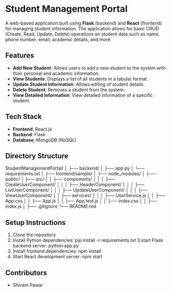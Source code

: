 # Student Management Portal

A web-based application built using **Flask** (backend) and **React** (frontend) for managing student information. The application allows for basic CRUD (Create, Read, Update, Delete) operations on student data such as name, phone number, email, academic details, and more.

## Features

- **Add New Student**: Allows users to add a new student to the system with their personal and academic information.
- **View Students**: Displays a list of all students in a tabular format.
- **Update Student Information**: Allows editing of student details.
- **Delete Student**: Removes a student from the system.
- **View Detailed Information**: View detailed information of a specific student.
  
## Tech Stack

- **Frontend**: React.js
- **Backend**: Flask
- **Database**: MongoDB (NoSQL)

## Directory Structure

StudentManagementPortal/
│
├── backend/
│   ├── app.py
│   └── requirements.txt
│
├── frontend/sample/
│   ├── node_modules/
│   ├── public/
│   ├── src/
│   │   ├── components/
│   │   │   ├── CreateUserComponent/
│   │   │   ├── HeaderComponent/
│   │   │   ├── ListUserComponent/
│   │   │   ├── UpdateUserComponent/
│   │   │   ├── ViewUserComponent/
│   │   ├── services/
│   │   │   ├── UserService.js
│   │   ├── App.css
│   │   ├── App.js
│   │   ├── App.test.js
│   │   ├── index.css
│   │   ├── index.js
│
├── .gitignore
└── README.md


## Setup Instructions
1. Clone the repository
2. Install Python dependencies: pip install -r requirements.txt
3.start Flask backend server: python app.py
4. Install frontend dependencies: npm install
5. Start React development server: npm start

## Contributors
- Shivam Pawar

